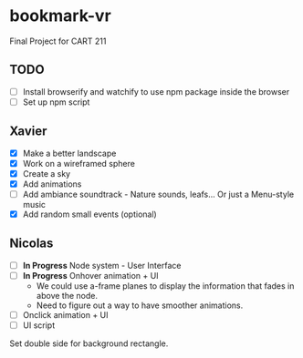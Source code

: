 # bookmark-vr
Final Project for CART 211

## TODO

- [ ] Install browserify and watchify to use npm package inside the browser
- [ ] Set up npm script

## Xavier

- [X] Make a better landscape
- [X] Work on a wireframed sphere
- [X] Create a sky
- [X] Add animations
- [ ] Add ambiance soundtrack - Nature sounds, leafs... Or just a Menu-style music
- [X] Add random small events (optional)

## Nicolas

- [ ] **In Progress** Node system - User Interface
- [ ] **In Progress** Onhover animation + UI
    - We could use a-frame planes to display the information that fades in above
      the node.
    - Need to figure out a way to have smoother animations.
- [ ] Onclick animation + UI
- [ ] UI script

Set double side for background rectangle.